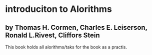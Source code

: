 # introduciton to Alorithms 
## by Thomas H. Cormen, Charles E. Leiserson, Ronald L.Rivest, Cliffors Stein 

This book holds all alorithms/taks for the book as a practis. 